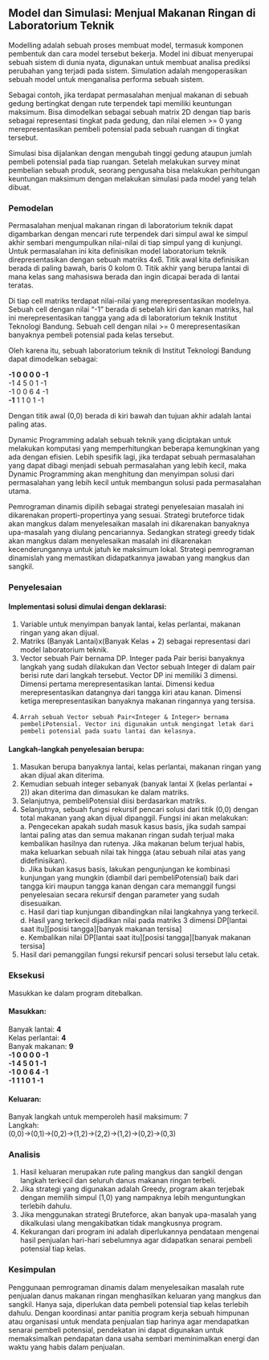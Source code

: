 ## Model dan Simulasi: Menjual Makanan Ringan di Laboratorium Teknik
Modelling adalah sebuah proses membuat model, termasuk komponen pembentuk dan cara model tersebut bekerja. Model ini dibuat menyerupai sebuah sistem di dunia nyata, digunakan untuk membuat analisa prediksi perubahan yang terjadi pada sistem. Simulation adalah mengoperasikan sebuah model untuk menganalisa performa sebuah sistem.  

Sebagai contoh, jika terdapat permasalahan menjual makanan di sebuah gedung bertingkat dengan rute terpendek tapi memiliki keuntungan maksimum. Bisa dimodelkan sebagai sebuah matrix 2D dengan tiap baris sebagai representasi tingkat pada gedung, dan nilai elemen >= 0 yang merepresentasikan pembeli potensial pada sebuah ruangan di tingkat tersebut.  

Simulasi bisa dijalankan dengan mengubah tinggi gedung ataupun jumlah pembeli potensial pada tiap ruangan. Setelah melakukan survey minat pembelian sebuah produk, seorang pengusaha bisa melakukan perhitungan keuntungan maksimum dengan melakukan simulasi pada model yang telah dibuat.  

### Pemodelan

Permasalahan menjual makanan ringan di laboratorium teknik dapat digambarkan dengan mencari rute terpendek dari simpul awal ke simpul akhir sembari mengumpulkan nilai-nilai di tiap simpul yang di kunjungi. Untuk permasalahan ini kita definisikan model laboratorium teknik direpresentasikan dengan sebuah matriks 4x6. Titik awal kita definisikan berada di paling bawah, baris 0 kolom 0. Titik akhir yang berupa lantai di mana kelas sang mahasiswa berada dan ingin dicapai berada di lantai teratas.  

Di tiap cell matriks terdapat nilai-nilai yang merepresentasikan modelnya. Sebuah cell dengan nilai “-1” berada di sebelah kiri dan kanan matriks, hal ini merepresentasikan tangga yang ada di laboratorium teknik Institut Teknologi Bandung. Sebuah cell dengan nilai >= 0 merepresentasikan banyaknya pembeli potensial pada kelas tersebut.  

Oleh karena itu, sebuah laboratorium teknik di Institut Teknologi Bandung dapat dimodelkan sebagai:  

**-1 0 0 0 0 -1**  
-1 4 5 0 1 -1  
-1 0 0 6 4 -1  
**-1** 1 1 0 1 -1  

Dengan titik awal (0,0) berada di kiri bawah dan tujuan akhir adalah lantai paling atas.

Dynamic Programming adalah sebuah teknik yang diciptakan untuk melakukan komputasi yang memperhitungkan beberapa kemungkinan yang ada dengan efisien. Lebih spesifik lagi, jika terdapat sebuah permasalahan yang dapat dibagi menjadi sebuah permasalahan yang lebih kecil, maka Dynamic Programming akan menghitung dan menyimpan solusi dari permasalahan yang lebih kecil untuk membangun solusi pada permasalahan utama.  

Pemrograman dinamis dipilih sebagai strategi penyelesaian masalah ini dikarenakan properti-propertinya yang sesuai. Strategi bruteforce tidak akan mangkus dalam menyelesaikan masalah ini dikarenakan banyaknya upa-masalah yang diulang pencariannya. Sedangkan strategi greedy tidak akan mangkus dalam menyelesaikan masalah ini dikarenakan kecenderungannya untuk jatuh ke maksimum lokal. Strategi pemrograman dinamislah yang memastikan didapatkannya jawaban yang mangkus dan sangkil.  

### Penyelesaian
#### Implementasi solusi dimulai dengan deklarasi:  
  1.	Variable untuk menyimpan banyak lantai, kelas perlantai, makanan ringan yang akan dijual.  
  2.	Matriks (Banyak Lantai)x(Banyak Kelas + 2) sebagai representasi dari model laboratorium teknik.  
  3.	Vector sebuah Pair <Integer dan Vector sebuah Integer> bernama DP. Integer pada Pair berisi banyaknya langkah yang sudah dilakukan dan Vector sebuah Integer di dalam pair berisi rute dari langkah tersebut. Vector DP ini memiliki 3 dimensi. Dimensi pertama merepresentasikan lantai. Dimensi kedua merepresentasikan datangnya dari tangga kiri atau kanan. Dimensi ketiga merepresentasikan banyaknya makanan ringannya yang tersisa.  
  4.	 Arrah sebuah Vector sebuah Pair<Integer & Integer> bernama pembeliPotensial. Vector ini digunakan untuk mengingat letak dari pembeli potensial pada suatu lantai dan kelasnya.  

#### Langkah-langkah penyelesaian berupa:  
  1.	Masukan berupa banyaknya lantai, kelas perlantai, makanan ringan yang akan dijual akan diterima.   
  2.	Kemudian sebuah integer sebanyak (banyak lantai X (kelas perlantai + 2)) akan diterima dan dimasukan ke dalam matriks. 
  3.	Selanjutnya, pembeliPotensial diisi berdasarkan matriks.  
  4.	Selanjutnya, sebuah fungsi rekursif pencari solusi dari titik (0,0) dengan total makanan yang akan dijual dipanggil. Fungsi ini akan melakukan:  
    a.	 Pengecekan apakah sudah masuk kasus basis, jika sudah sampai lantai paling atas dan semua makanan ringan sudah terjual maka kembalikan hasilnya dan rutenya. Jika makanan belum terjual habis, maka keluarkan sebuah nilai tak hingga (atau sebuah nilai atas yang didefinisikan).  
    b.	Jika bukan kasus basis, lakukan pengunjungan ke kombinasi kunjungan yang mungkin (diambil dari pembeliPotensial) baik dari tangga kiri maupun tangga kanan dengan cara memanggil fungsi penyelesaian secara rekursif dengan parameter yang sudah disesuaikan.  
    c.	Hasil dari tiap kunjungan dibandingkan nilai langkahnya yang terkecil.  
    d.	Hasil yang terkecil dijadikan nilai pada matriks 3 dimensi DP[lantai saat itu][posisi tangga][banyak makanan tersisa]  
    e.	Kembalikan nilai DP[lantai saat itu][posisi tangga][banyak makanan tersisa]  
  5.	Hasil dari pemanggilan fungsi rekursif pencari solusi tersebut lalu cetak.  


### Eksekusi
Masukkan ke dalam program ditebalkan.

#### Masukkan:  
Banyak lantai: **4**  
Kelas perlantai: **4**  
Banyak makanan: **9**  
**-1 0 0 0 0 -1**  
**-1 4 5 0 1 -1**  
**-1 0 0 6 4 -1**  
**-1 1 1 0 1 -1**  

#### Keluaran:  

Banyak langkah untuk memperoleh hasil maksimum: 7  
Langkah:  
(0,0)->(0,1)->(0,2)->(1,2)->(2,2)->(1,2)->(0,2)->(0,3)

### Analisis
1.	Hasil keluaran merupakan rute paling mangkus dan sangkil dengan langkah terkecil dan seluruh danus makanan ringan terbeli.   
2.	Jika strategi yang digunakan adalah Greedy, program akan terjebak dengan memilih simpul (1,0) yang nampaknya lebih menguntungkan terlebih dahulu.   
3.	Jika menggunakan strategi Bruteforce, akan banyak upa-masalah yang dikalkulasi ulang mengakibatkan tidak mangkusnya program.  
4.	Kekurangan dari program ini adalah diperlukannya pendataan mengenai hasil penjualan hari-hari sebelumnya agar didapatkan senarai pembeli potensial tiap kelas.  

### Kesimpulan  
Penggunaan pemrograman dinamis dalam menyelesaikan masalah rute penjualan danus makanan ringan menghasilkan keluaran yang mangkus dan sangkil. Hanya saja, diperlukan data pembeli potensial tiap kelas terlebih dahulu. Dengan koordinasi antar panitia program kerja sebuah himpunan atau organisasi untuk mendata penjualan tiap harinya agar mendapatkan senarai pembeli potensial, pendekatan ini dapat digunakan untuk memaksimalkan pendapatan dana usaha sembari meminimalkan energi dan waktu yang habis dalam penjualan.  
